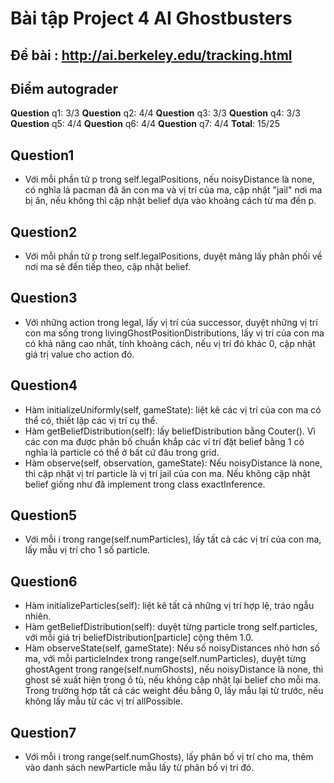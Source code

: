 # Bài tập Project 4 AI Ghostbusters
## Đề bài :  http://ai.berkeley.edu/tracking.html

## Điểm autograder
**Question** q1: 3/3
**Question** q2: 4/4
**Question** q3: 3/3
**Question** q4: 3/3
**Question** q5: 4/4
**Question** q6: 4/4
**Question** q7: 4/4
**Total**: 15/25

## Question1 
- Với mỗi phần tử p trong self.legalPositions, nếu noisyDistance là none, có nghĩa là pacman đã ăn con ma và vị trí của ma, cập nhật "jail" nơi ma bị ăn, nếu không thì cập nhật belief dựa vào khoảng cách từ ma đến p.

## Question2 
- Với mỗi phần tử p trong self.legalPositions, duyệt mảng lấy phân phối về nơi ma sẽ đến tiếp theo, cập nhật belief.

## Question3 
- Với những action trong legal, lấy vị trí của successor, duyệt những vị trí con ma sống trong livingGhostPositionDistributions, lấy vị trí của con ma có khả năng cao nhất, tính khoảng cách, nếu vị trí đó khác 0, cập nhật giá trị value cho action đó.

## Question4 
- Hàm initializeUniformly(self, gameState): liệt kê các vị trí của con ma có thể có, thiết lập các vị trí cụ thể.
- Hàm getBeliefDistribution(self): lấy beliefDistribution bằng Couter(). Vì các con ma được phân bố chuẩn khắp các ví trí đặt belief bằng 1 có nghĩa là particle có thể ở bất cứ đâu trong grid.
- Hàm observe(self, observation, gameState): Nếu noisyDistance là none, thì cập nhật vị trí particle là vị trí jail của con ma. Nếu không cập nhật belief giống như đã implement trong class exactInference.

## Question5
- Với mỗi i trong range(self.numParticles), lấy tất cả các vị trí của con ma, lấy mẫu vị trí cho 1 số particle.

## Question6
- Hàm initializeParticles(self): liệt kê tất cả những vị trí hợp lệ, tráo ngẫu nhiên.
- Hàm getBeliefDistribution(self): duyệt từng particle trong self.particles, với mỗi giá trị beliefDistribution[particle] cộng thêm 1.0.
- Hàm observeState(self, gameState): Nếu số noisyDistances nhỏ hơn số ma, với mỗi particleIndex trong range(self.numParticles), duyệt từng ghostAgent trong range(self.numGhosts), nếu noisyDistance là none, thì ghost sẽ xuất hiện trong ô tù, nếu không cập nhật lại belief cho mỗi ma. Trong trường hợp tất cả các weight đều bằng 0, lấy mẫu lại từ trước, nếu không lấy mẫu từ các vị trí allPossible. 
## Question7
- Với mỗi i trong range(self.numGhosts), lấy phân bố vị trí cho ma, thêm vào danh sách newParticle mẫu lấy từ phân bố vị trí đó.
